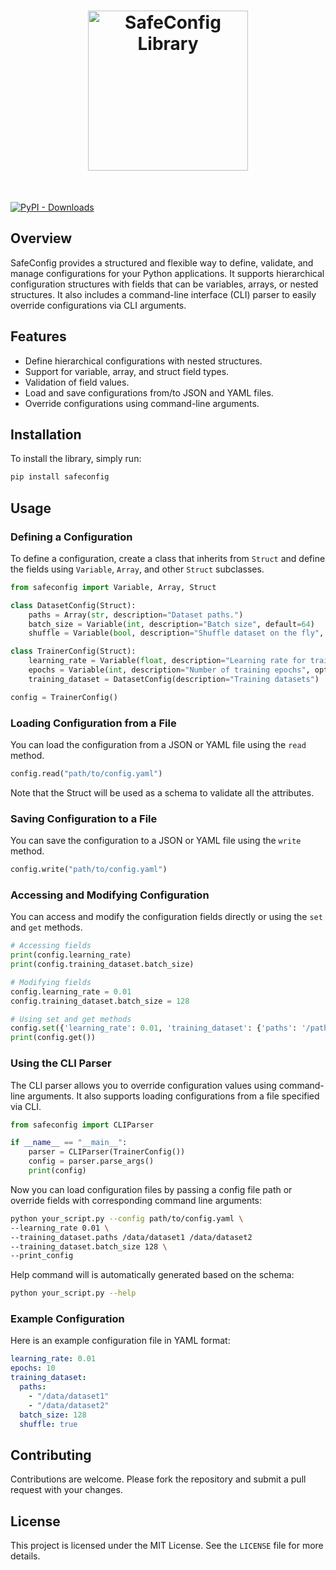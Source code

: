<h1 align="center">
<img src="https://raw.githubusercontent.com/vahidk/safeconfig/main/media/safeconfig.png" alt="SafeConfig Library" width="256">
</h1><br>


[![PyPI - Downloads](https://img.shields.io/pypi/dm/safeconfig)](https://pypi.org/project/safeconfig/)


## Overview

SafeConfig provides a structured and flexible way to define, validate, and manage configurations for your Python applications. It supports hierarchical configuration structures with fields that can be variables, arrays, or nested structures. It also includes a command-line interface (CLI) parser to easily override configurations via CLI arguments.

## Features

- Define hierarchical configurations with nested structures.
- Support for variable, array, and struct field types.
- Validation of field values.
- Load and save configurations from/to JSON and YAML files.
- Override configurations using command-line arguments.

## Installation

To install the library, simply run:

```bash
pip install safeconfig
```

## Usage

### Defining a Configuration

To define a configuration, create a class that inherits from `Struct` and define the fields using `Variable`, `Array`, and other `Struct` subclasses.

```python
from safeconfig import Variable, Array, Struct

class DatasetConfig(Struct):
    paths = Array(str, description="Dataset paths.")
    batch_size = Variable(int, description="Batch size", default=64)
    shuffle = Variable(bool, description="Shuffle dataset on the fly", default=True)

class TrainerConfig(Struct):
    learning_rate = Variable(float, description="Learning rate for training", default=0.001)
    epochs = Variable(int, description="Number of training epochs", optional=True)
    training_dataset = DatasetConfig(description="Training datasets")

config = TrainerConfig()
```

### Loading Configuration from a File

You can load the configuration from a JSON or YAML file using the `read` method.

```python
config.read("path/to/config.yaml")
```

Note that the Struct will be used as a schema to validate all the attributes.

### Saving Configuration to a File

You can save the configuration to a JSON or YAML file using the `write` method.

```python
config.write("path/to/config.yaml")
```

### Accessing and Modifying Configuration

You can access and modify the configuration fields directly or using the `set` and `get` methods.

```python
# Accessing fields
print(config.learning_rate)
print(config.training_dataset.batch_size)

# Modifying fields
config.learning_rate = 0.01
config.training_dataset.batch_size = 128

# Using set and get methods
config.set({'learning_rate': 0.01, 'training_dataset': {'paths': '/path/to/data'], 'batch_size': 128}})
print(config.get())
```

### Using the CLI Parser

The CLI parser allows you to override configuration values using command-line arguments. It also supports loading configurations from a file specified via CLI.

```python
from safeconfig import CLIParser

if __name__ == "__main__":
    parser = CLIParser(TrainerConfig())
    config = parser.parse_args()
    print(config)
```

Now you can load configuration files by passing a config file path or override fields with corresponding command line arguments:

```bash
python your_script.py --config path/to/config.yaml \
--learning_rate 0.01 \
--training_dataset.paths /data/dataset1 /data/dataset2
--training_dataset.batch_size 128 \
--print_config
```

Help command will is automatically generated based on the schema:

```bash
python your_script.py --help
```

### Example Configuration

Here is an example configuration file in YAML format:

```yaml
learning_rate: 0.01
epochs: 10
training_dataset:
  paths:
    - "/data/dataset1"
    - "/data/dataset2"
  batch_size: 128
  shuffle: true
```

## Contributing

Contributions are welcome. Please fork the repository and submit a pull request with your changes.

## License

This project is licensed under the MIT License. See the `LICENSE` file for more details.
